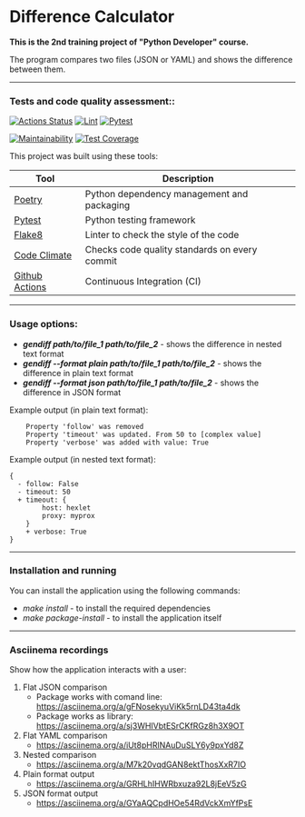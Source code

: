 # Difference Calculator

**This is the 2nd training project of "Python Developer" course.**

The program compares two files (JSON or YAML) and shows the difference between them.

---
### Tests and code quality assessment::
[![Actions Status](https://github.com/Andrey-Volkovitskiy/python-project-50/workflows/hexlet-check/badge.svg)](https://github.com/Andrey-Volkovitskiy/python-project-50/actions)    [![Lint](https://github.com/Andrey-Volkovitskiy/python-project-50/actions/workflows/flake8_linter.yml/badge.svg)](https://github.com/Andrey-Volkovitskiy/python-project-50/actions/workflows/flake8_linter.yml)    [![Pytest](https://github.com/Andrey-Volkovitskiy/python-project-50/actions/workflows/pytest.yml/badge.svg)](https://github.com/Andrey-Volkovitskiy/python-project-50/actions/workflows/pytest.yml)

[![Maintainability](https://api.codeclimate.com/v1/badges/40dae7224b36f362b81f/maintainability)](https://codeclimate.com/github/Andrey-Volkovitskiy/python-project-50/maintainability)    [![Test Coverage](https://api.codeclimate.com/v1/badges/40dae7224b36f362b81f/test_coverage)](https://codeclimate.com/github/Andrey-Volkovitskiy/python-project-50/test_coverage)


This project was built using these tools:

| Tool                                                                        | Description                                             |
|-----------------------------------------------------------------------------|---------------------------------------------------------|
| [Poetry](https://poetry.eustace.io/)                                        | Python dependency management and packaging  |
| [Pytest](https://docs.pytest.org/)               | Python testing framework |
| [Flake8](https://flake8.pycqa.org/)               | Linter to check the style of the code |
| [Code Climate](https://codeclimate.com/)               | Checks code quality standards on every commit |
| [Github Actions](https://github.com/features/actions)               | Continuous Integration (CI) |


---
### Usage options:

- ***gendiff path/to/file_1 path/to/file_2*** - shows the difference in nested text format
- ***gendiff --format plain path/to/file_1 path/to/file_2*** - shows the difference in plain text format
- ***gendiff --format json path/to/file_1 path/to/file_2*** - shows the difference in JSON format

Example output (in plain text format):
```   
    Property 'follow' was removed
    Property 'timeout' was updated. From 50 to [complex value]
    Property 'verbose' was added with value: True
```

Example output (in nested text format):
```
{
  - follow: False
  - timeout: 50
  + timeout: {
        host: hexlet
        proxy: myprox
    }
    + verbose: True
}
```


---
### Installation and running

You can install the application using the following commands:
- *make install* - to install the required dependencies
- *make package-install* - to install the application itself


---
### Asciinema recordings
Show how the application interacts with a user:

1. Flat JSON comparison
    - Package works with comand line: https://asciinema.org/a/gFNosekyuViKk5rnLD43ta4dk
    - Package works as library: https://asciinema.org/a/sj3WHIVbtESrCKfRGz8h3X9OT
2. Flat YAML comparison
    - https://asciinema.org/a/iUt8pHRlNAuDuSLY6y9pxYd8Z
3. Nested comparison
    - https://asciinema.org/a/M7k20vqdGAN8ektThosXxR7IO
4. Plain format output
    - https://asciinema.org/a/GRHLhIHWRbxuza92L8jEeV5zG
5. JSON format output
    - https://asciinema.org/a/GYaAQCpdHOe54RdVckXmYfPsE
